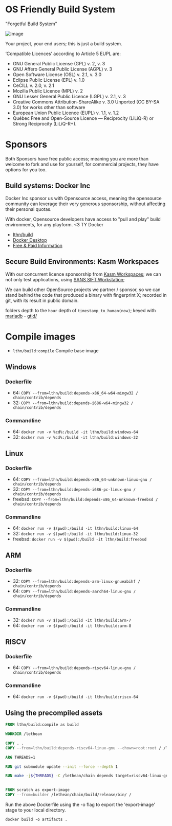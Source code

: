 # OS Friendly Build System

"Forgetful Build System" 

![image](https://user-images.githubusercontent.com/631881/150638356-d8cc0d62-18a3-40c1-a6c9-90a3e5b639e2.png)

Your project, your end users; this is just a build system.

‘Compatible Licences’ according to Article 5 EUPL are:

- GNU General Public License (GPL) v. 2, v. 3
- GNU Affero General Public License (AGPL) v. 3
- Open Software License (OSL) v. 2.1, v. 3.0
- Eclipse Public License (EPL) v. 1.0
- CeCILL v. 2.0, v. 2.1
- Mozilla Public Licence (MPL) v. 2
- GNU Lesser General Public Licence (LGPL) v. 2.1, v. 3
- Creative Commons Attribution-ShareAlike v. 3.0 Unported (CC BY-SA 3.0) for
  works other than software
- European Union Public Licence (EUPL) v. 1.1, v. 1.2
- Québec Free and Open-Source Licence — Reciprocity (LiLiQ-R) or Strong
  Reciprocity (LiLiQ-R+).

# Sponsors

Both Sponsors have free public access; meaning you are more than welcome to fork and use for yourself, for commercial projects, they have options for you too. 

## Build systems: Docker Inc
Docker Inc sponsor us with Opensource access, meaning the opensource community can leverage their very generous sponsorship, without affecting their personal quotas. 

With docker, Opensource developers have access to "pull and play" build environments, for any playform. <3 TY Docker 

* [lthn/build](https://hub.docker.com/r/lthn/build)
* [Docker Desktop](https://www.docker.com/products/docker-desktop)
* [Free & Paid Information](https://www.docker.com/pricing)

## Secure Build Environments: Kasm Workspaces 

With our concurrent licence sponsorship from [Kasm Workspaces](https://www.kasmweb.com/); we can not only test applications,
using [SANS SIFT Workstation](https://www.sans.org/tools/sift-workstation/);

We can build other OpenSource projects we partner / sponsor, so we can stand behind the code that produced a binary with fingerprint X; recorded in git, with its result in public domain.

folders depth to the `hour` depth of `timestamp_to_human(now)`; keyed with [mariadb](http://mariadb.com/kb/en/gtid/) - [gtid/](https://www.namebase.io/domains/gtid)



# Compile images

- `lthn/build:compile` Compile base image

## Windows

### Dockerfile
- 64: `COPY --from=lthn/build:depends-x86_64-w64-mingw32 / chain/contrib/depends`
- 32: `COPY --from=lthn/build:depends-i686-w64-mingw32 / chain/contrib/depends` 

### Commandline
- 64: `docker run -v %cd%:/build -it lthn/build:windows-64`
- 32: `docker run -v %cd%:/build -it lthn/build:windows-32`

## Linux
 
### Dockerfile
- 64: `COPY --from=lthn/build:depends-x86_64-unknown-linux-gnu / chain/contrib/depends`
- 32: `COPY --from=lthn/build:depends-i686-pc-linux-gnu / chain/contrib/depends`
- freebsd: `COPY --from=lthn/build:depends-x86_64-unknown-freebsd / chain/contrib/depends`

### Commandline
- 64: `docker run -v $(pwd):/build -it lthn/build:linux-64`
- 32: `docker run -v $(pwd):/build -it lthn/build:linux-32`
- freebsd: `docker run -v $(pwd):/build -it lthn/build:freebsd`

## ARM

### Dockerfile
- 32: `COPY --from=lthn/build:depends-arm-linux-gnueabihf / chain/contrib/depends`
- 64: `COPY --from=lthn/build:depends-aarch64-linux-gnu / chain/contrib/depends`

### Commandline
- 32: `docker run -v $(pwd):/build -it lthn/build:arm-7`
- 64: `docker run -v $(pwd):/build -it lthn/build:arm-8`

## RISCV
### Dockerfile

- 64: `COPY --from=lthn/build:depends-riscv64-linux-gnu / chain/contrib/depends`

### Commandline
- 64: `docker run -v $(pwd):/build -it lthn/build:riscv-64`

## Using the precompiled assets

```dockerfile
FROM lthn/build:compile as build

WORKDIR /lethean

COPY . .
COPY --from=lthn/build:depends-riscv64-linux-gnu --chown=root:root / /lethean/chain/contrib/depends

ARG THREADS=1

RUN git submodule update --init --force --depth 1

RUN make -j${THREADS} -C /lethean/chain depends target=riscv64-linux-gnu
    

FROM scratch as export-image
COPY --from=builder /lethean/chain/build/release/bin/ /
```

Run the above Dockerfile using the -o flag to export the 'export-image' stage to your local directory.

`docker build -o artifacts .`


